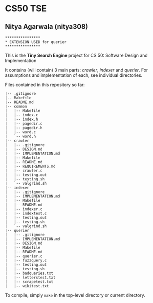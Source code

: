 # CS50 TSE
## Nitya Agarwala (nitya308)

```
****************
* EXTENSION USED for querier
****************
```


This is the **Tiny Search Engine** project for CS 50: Software Design and Implementation

It contains (will contain) 3 main parts: _crawler_, _indexer_ and _querier_. For assumptions and implementation of each, see individual directories.

Files contained in this repository so far:
```
|-- .gitignore
|-- Makefile
|-- README.md
|-- common
|   |-- Makefile
|   |-- index.c
|   |-- index.h
|   |-- pagedir.c
|   |-- pagedir.h
|   |-- word.c
|   `-- word.h
|-- crawler
|   |-- .gitignore
|   |-- DESIGN.md
|   |-- IMPLEMENTATION.md
|   |-- Makefile
|   |-- README.md
|   |-- REQUIREMENTS.md
|   |-- crawler.c
|   |-- testing.out
|   |-- testing.sh
|   `-- valgrind.sh
|-- indexer
|   |-- .gitignore
|   |-- IMPLEMENTATION.md
|   |-- Makefile
|   |-- README.md
|   |-- indexer.c
|   |-- indextest.c
|   |-- testing.out
|   |-- testing.sh
|   `-- valgrind.sh
|-- querier
|   |-- .gitignore
|   |-- IMPLEMENTATION.md
|   |-- DESIGN.md
|   |-- Makefile
|   |-- README.md
|   |-- querier.c
|   |-- fuzzquery.c
|   |-- testing.out
|   |-- testing.sh
|   |-- badqueries.txt
|   |-- letterstest.txt
|   |-- scrapetest.txt
|   |-- wikitest.txt
```
To compile, simply `make` in the top-level directory or current directory.
